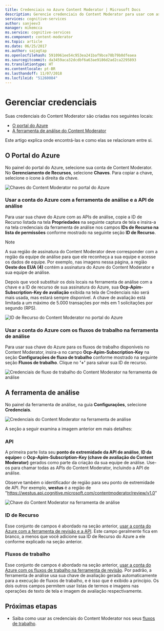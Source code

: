 ```yaml
---
title: Credenciais no Azure Content Moderator | Microsoft Docs
description: Gerencie credenciais do Content Moderator para usar com as APIs.
services: cognitive-services
author: sanjeev3
manager: mikemcca
ms.service: cognitive-services
ms.component: content-moderator
ms.topic: article
ms.date: 06/25/2017
ms.author: sajagtap
ms.openlocfilehash: 5910961ee54c953ea241baf9bce78b79b0dfeaea
ms.sourcegitcommit: da3459aca32dcdbf6a63ae9186d2ad2ca2295893
ms.translationtype: HT
ms.contentlocale: pt-BR
ms.lasthandoff: 11/07/2018
ms.locfileid: "51260084"
---
```

# <a name="manage-credentials"></a>Gerenciar credenciais

Suas credenciais do Content Moderator são criadas nos seguintes locais:

- [O portal do Azure](https://ms.portal.azure.com/#create/Microsoft.CognitiveServicesContentModerator)
- [A ferramenta de análise do Content Moderator](https://contentmoderator.cognitive.microsoft.com/)

Este artigo explica onde encontrá-las e como elas se relacionam entre si.

## <a name="the-azure-portal"></a>O Portal do Azure

No painel do portal do Azure, selecione sua conta de Content Moderator. No **Gerenciamento de Recursos**, selecione **Chaves**. Para copiar a chave, selecione o ícone à direita da chave.

![Chaves do Content Moderator no portal do Azure](images/credentials-azure-portal-keys.PNG)

### <a name="use-the-azure-account-with-the-review-tool-and-review-api"></a>Usar a conta do Azure com a ferramenta de análise e a API de análise
Para usar sua chave do Azure com as APIs de análise, copie a ID de Recurso listada na tela **Propriedades** na seguinte captura de tela e insira-a na tela credenciais da ferramenta de análise nos campos **IDs de Recurso na lista de permissões** conforme mostrado na seguinte seção **ID de Recurso**. 

> [!NOTE]
> A sua região de assinatura do Content Moderator deve corresponder com a região da equipe de análise para que ele reconheça a sua equipe e acesse os dados de equipe. Por exemplo, nas imagens nessa página, a região **Oeste dos EUA** **(4)** contém a assinatura do Azure do Content Moderator e sua equipe de análise.
>
> Depois que você substituir os dois locais na ferramenta de análise com a chave e a ID de recurso de sua assinatura do Azure, sua **Ocp-Apim-Subscription-Key de avaliação** exibida na tela de Credenciais não será mais usada, mas estará sempre disponível.
> A chave de avaliação está limitada a um máximo de 5.000 transações por mês em 1 solicitações por segundo (RPS).

![ID de Recurso do Content Moderator no portal do Azure](images/credentials-azure-portal-resourceid.PNG)

### <a name="use-the-azure-account-with-the-workflows-in-the-review-tool"></a>Usar a conta do Azure com os fluxos de trabalho na ferramenta de análise

Para usar sua chave do Azure para os fluxos de trabalho disponíveis no Content Moderator, insira-a no campo **Ocp-Apim-Subscription-Key** na seção **Configurações de fluxo de trabalho** conforme mostrado na seguinte seção **Fluxos de trabalho**. Clique no **'+'** para salvar sua ID de recurso.

![Credenciais de fluxo de trabalho do Content Moderator na ferramenta de análise](images/credentials-workflow.PNG)

## <a name="the-review-tool"></a>A ferramenta de análise

No painel da ferramenta de análise, na guia **Configurações**, selecione **Credenciais**.

![Credenciais do Content Moderator na ferramenta de análise](images/credentials-trial-resource-workflow.PNG)

A seção a seguir examina a imagem anterior em mais detalhes:

### <a name="api"></a>API

A primeira parte lista seu **ponto de extremidade da API de análise**, **ID da equipe**e o **Ocp-Apim-Subscription-Key (chave de avaliação do Content Moderator)** gerados como parte da criação da sua equipe de análise. Use-os para chamar todas as APIs do Content Moderator, incluindo a API de análise.

Observe também o identificador de região para seu ponto de extremidade de API. Por exemplo, **westus** é a região de "https://westus.api.cognitive.microsoft.com/contentmoderator/review/v1.0"

![Chave do Content Moderator na ferramenta de análise](images/credentials-trialkey.PNG)

### <a name="resource-id"></a>ID de Recurso

Esse conjunto de campos é abordado na seção anterior, [usar a conta do Azure com a ferramenta de revisão e a API](credentials.md#use-the-azure-account-with-the-review-tool-and-review-api). Este campo geralmente fica em branco, a menos que você adicione sua ID de Recurso do Azure a ele conforme explicado na seção anterior.

### <a name="workflows"></a>Fluxos de trabalho

Esse conjunto de campos é abordado na seção anterior, [usar a conta do Azure com os fluxos de trabalho na ferramenta de revisão](credentials.md#use-the-azure-account-with-the-workflows-in-the-review-tool). Por padrão, a ferramenta de análise usa sua chave de avaliação gerada automaticamente para a execução de fluxos de trabalho, e é isso que é exibido a princípio. Os dois outros campos permitem usar listas de termos e imagens nas operações de texto de tela e imagem de avaliação respectivamente.

## <a name="next-steps"></a>Próximas etapas

* Saiba como usar as credenciais do Content Moderator nos seus [fluxos de trabalho](workflows.md).
